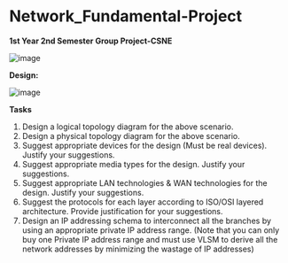 # Network_Fundamental-Project
**1st Year 2nd Semester Group Project-CSNE**

![image](https://github.com/chanika20/Network_Fundamental-Project/assets/76622577/9729fcfc-df88-4bff-be2f-6bb6fab05386)

**Design:**



![image](https://github.com/chanika20/Network_Fundamental-Project/assets/76622577/c49aaff6-d9b1-4f3c-b0c9-3154dcde2c70)

**Tasks**
1. Design a logical topology diagram for the above scenario.
2. Design a physical topology diagram for the above scenario.
3. Suggest appropriate devices for the design (Must be real devices). Justify your 
suggestions.
4. Suggest appropriate media types for the design. Justify your suggestions.
5. Suggest appropriate LAN technologies & WAN technologies for the design. Justify 
your suggestions.
6. Suggest the protocols for each layer according to ISO/OSI layered architecture. Provide 
justification for your suggestions.
7. Design an IP addressing schema to interconnect all the branches by using an appropriate 
private IP address range. (Note that you can only buy one Private IP address range and 
must use VLSM to derive all the network addresses by minimizing the wastage of IP 
addresses)
